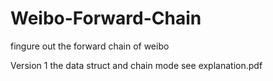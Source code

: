 # Weibo-Forward-Chain
fingure out the forward chain of weibo

Version 1
the data struct and chain mode see explanation.pdf
